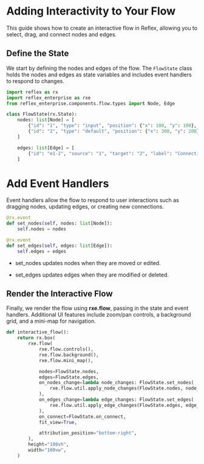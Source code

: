 # Adding Interactivity to Your Flow

This guide shows how to create an interactive flow in Reflex, allowing you to select, drag, and connect nodes and edges.

## Define the State

We start by defining the nodes and edges of the flow. The `FlowState` class holds the nodes and edges as state variables and includes event handlers to respond to changes.

```python
import reflex as rx
import reflex_enterprise as rxe
from reflex_enterprise.components.flow.types import Node, Edge

class FlowState(rx.State):
    nodes: list[Node] = [
        {"id": "1", "type": "input", "position": {"x": 100, "y": 100}, "data": {"label": "Node 1"}},
        {"id": "2", "type": "default", "position": {"x": 300, "y": 200}, "data": {"label": "Node 2"}},
    ]

    edges: list[Edge] = [
        {"id": "e1-2", "source": "1", "target": "2", "label": "Connection", "type": "step"}
    ]
```

# Add Event Handlers

Event handlers allow the flow to respond to user interactions such as dragging nodes, updating edges, or creating new connections.

```python
@rx.event
def set_nodes(self, nodes: list[Node]):
    self.nodes = nodes

@rx.event
def set_edges(self, edges: list[Edge]):
    self.edges = edges

```

- set_nodes updates nodes when they are moved or edited.

- set_edges updates edges when they are modified or deleted.


## Render the Interactive Flow

Finally, we render the flow using **rxe.flow**, passing in the state and event handlers. Additional UI features include zoom/pan controls, a background grid, and a mini-map for navigation.

```python
def interactive_flow():
    return rx.box(
        rxe.flow(
            rxe.flow.controls(),
            rxe.flow.background(),
            rxe.flow.mini_map(),

            nodes=FlowState.nodes,
            edges=FlowState.edges,
            on_nodes_change=lambda node_changes: FlowState.set_nodes(
                rxe.flow.util.apply_node_changes(FlowState.nodes, node_changes)
            ),
            on_edges_change=lambda edge_changes: FlowState.set_edges(
                rxe.flow.util.apply_edge_changes(FlowState.edges, edge_changes)
            ),
            on_connect=FlowState.on_connect,
            fit_view=True,

            attribution_position="bottom-right",
        ),
        height="100vh",
        width="100vw",
    )
```
